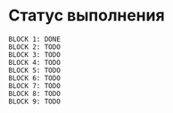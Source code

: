 # Статус выполнения
```
BLOCK 1: DONE
BLOCK 2: TODO
BLOCK 3: TODO
BLOCK 4: TODO
BLOCK 5: TODO
BLOCK 6: TODO
BLOCK 7: TODO
BLOCK 8: TODO
BLOCK 9: TODO
```
